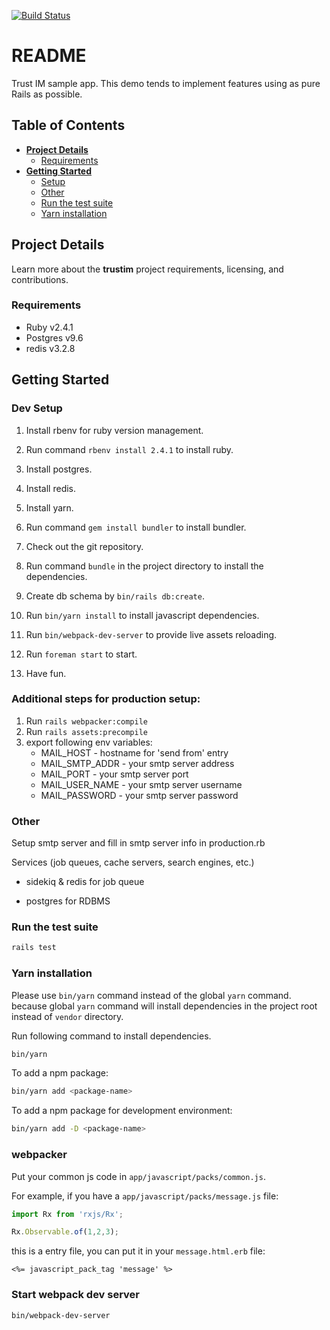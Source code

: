 [![Build Status](https://travis-ci.org/Bypolr/trustim.svg?branch=master)](https://travis-ci.org/Bypolr/trustim)

# README

Trust IM sample app.
This demo tends to implement features using as pure Rails as possible.

## Table of Contents

* [**Project Details**](#project-details)
  * [Requirements](#requirements)
* [**Getting Started**](#getting-started)
  * [Setup](#setup)
  * [Other](#other)
  * [Run the test suite](#run-the-test-suite)
  * [Yarn installation](#yarn-installation)

## Project Details

Learn more about the **trustim** project requirements, licensing, and contributions.

### Requirements

- Ruby v2.4.1
- Postgres v9.6
- redis v3.2.8

## Getting Started

### Dev Setup

1. Install rbenv for ruby version management.

2. Run command `rbenv install 2.4.1` to install ruby.

3. Install postgres.

4. Install redis.

5. Install yarn.

6. Run command `gem install bundler` to install bundler.

7. Check out the git repository.

8. Run command `bundle` in the project directory to install the dependencies.

9. Create db schema by `bin/rails db:create`.

10. Run `bin/yarn install` to install javascript dependencies.

11. Run `bin/webpack-dev-server` to provide live assets reloading.

12. Run `foreman start` to start.

13. Have fun.


### Additional steps for production setup:

1. Run `rails webpacker:compile`
2. Run `rails assets:precompile`
3. export following env variables:
   - MAIL_HOST - hostname for 'send from' entry
   - MAIL_SMTP_ADDR - your smtp server address
   - MAIL_PORT - your smtp server port
   - MAIL_USER_NAME - your smtp server username
   - MAIL_PASSWORD - your smtp server password



### Other

Setup smtp server and fill in smtp server info in production.rb

Services (job queues, cache servers, search engines, etc.)

- sidekiq & redis for job queue

- postgres for RDBMS

### Run the test suite

```bash
rails test
```

### Yarn installation

Please use `bin/yarn` command instead of the global `yarn` command.
because global `yarn` command will install dependencies in the project root
instead of `vendor` directory.

Run following command to install dependencies.

```bash
bin/yarn
```

To add a npm package:

```bash
bin/yarn add <package-name>
```

To add a npm package for development environment:

```bash
bin/yarn add -D <package-name>
```

### webpacker

Put your common js code in `app/javascript/packs/common.js`.

For example, if you have a `app/javascript/packs/message.js` file:

```js
import Rx from 'rxjs/Rx';

Rx.Observable.of(1,2,3);
```

this is a entry file, you can put it in your `message.html.erb` file:

`<%= javascript_pack_tag 'message' %>`

### Start webpack dev server

```bash
bin/webpack-dev-server
```
